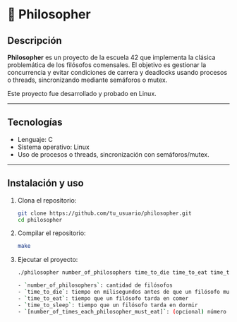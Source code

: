 # 🤔 Philosopher

## Descripción

**Philosopher** es un proyecto de la escuela 42 que implementa la clásica problemática de los filósofos comensales. El objetivo es gestionar la concurrencia y evitar condiciones de carrera y deadlocks usando procesos o threads, sincronizando mediante semáforos o mutex.

Este proyecto fue desarrollado y probado en Linux.

---

## Tecnologías

- Lenguaje: C  
- Sistema operativo: Linux  
- Uso de procesos o threads, sincronización con semáforos/mutex.

---

## Instalación y uso

1. Clona el repositorio:
   ```bash
   git clone https://github.com/tu_usuario/philosopher.git
   cd philosopher

2. Compilar el repositorio:
   ```bash
   make

3. Ejecutar el proyecto:
   ```bash
   ./philosopher number_of_philosophers time_to_die time_to_eat time_to_sleep [number_of_times_each_philosopher_must_eat]

   - `number_of_philosophers`: cantidad de filósofos  
   - `time_to_die`: tiempo en milisegundos antes de que un filósofo muera sin comer  
   - `time_to_eat`: tiempo que un filósofo tarda en comer  
   - `time_to_sleep`: tiempo que un filósofo tarda en dormir  
   - `[number_of_times_each_philosopher_must_eat]`: (opcional) número de veces que cada filósofo debe comer antes de que el programa termine
